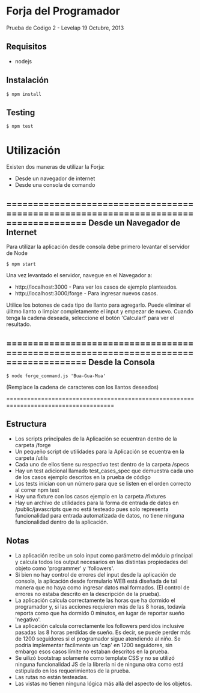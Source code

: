 Forja del Programador
=====================

Prueba de Codigo 2 - Levelap
19 Octubre, 2013


Requisitos
----------
* nodejs

Instalación
-----------
`$ npm install`

Testing
-------
`$ npm test`

Utilización
===========
Existen dos maneras de utilizar la Forja:
* Desde un navegador de internet
* Desde una consola de comando

=====================================================================================
Desde un Navegador de Internet
------------------------------
Para utilizar la aplicación desde consola debe primero levantar el servidor de Node

`$ npm start`

Una vez levantado el servidor, navegue en el Navegador a:
* http://localhost:3000  -  Para ver los casos de ejemplo planteados.
* http://localhost:3000/forge  -  Para ingresar nuevos casos.

Utilice los botones de cada tipo de llanto para agregarlo.  Puede eliminar el úlitmo
llanto o limpiar completamente el input y empezar de nuevo.  Cuando tenga la cadena
deseada, seleccione el botón 'Calcular!' para ver el resultado.

=====================================================================================
Desde la Consola
----------------
`$ node forge_command.js 'Bua-Gua-Mua'`

(Remplace la cadena de caracteres con los llantos deseados)

=====================================================================================

Estructura
----------
* Los scripts principales de la Aplicación se ecuentran dentro de la carpeta /forge
* Un pequeño script de utilidades para la Aplicación se ecuentra en la carpeta /utils
* Cada uno de ellos tiene su respectivo test dentro de la carpeta /specs 
* Hay un test adicional llamado test_cases_spec que demuestra cada uno de los casos
  ejemplo descritos en la prueba de código
* Los tests inician con un número para que se listen en el orden correcto al correr
  npm test 
* Hay una fixture con los casos ejemplo en la carpeta /fixtures
* Hay un archivo de utilidades para la forma de entrada de datos en /public/javascripts
  que no está testeado pues solo representa funcionalidad para entrada automatizada de
  datos, no tiene ninguna funcionalidad dentro de la aplicación.

Notas
-----
* La aplicación recibe un solo input como parámetro del módulo principal y calcula todos
  los output necesarios en las distintas propiedades del objeto como 'programmer' y 
  'followers'.
* Si bien no hay control de errores del input desde la aplicación de consola, la aplicación
  desde formulario WEB está diseñada de tal manera que no haya como ingresar datos 
  mal formados. (El control de errores no estaba descrito en la descripción de la prueba).
* La aplicación calcula correctamente las horas que ha dormido el programador y, si las
  acciones requieren más de las 8 horas, todavía reporta como que ha dormido 0 minutos,
  en lugar de reportar sueño 'negativo'.
* La aplicación calcula correctamente los followers perdidos inclusive pasadas las 8 
  horas perdidas de sueño.  Es decir, se puede perder más de 1200 seguidores si el programador
  sigue atendiendo al niño.  Se podría implementar facilmente un 'cap' en 1200 seguidores,
  sin embargo esos casos límite no estaban descritos en la prueba.
* Se uilizó bootstrap solamente como template CSS y no se utilizó ninguna funcionalidad JS
  de la librería ni de ninguna otra como está estipulado en los requerimientos de la prueba.
* Las rutas no están testeadas.
* Las vistas no tienen ninguna lógica más allá del aspecto de los objetos.